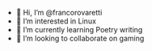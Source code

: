 - 👋 Hi, I’m @francorovaretti
- 👀 I’m interested in Linux
- 🌱 I’m currently learning Poetry writing
- 💞️ I’m looking to collaborate on gaming 

<!---
francorovaretti/francorovaretti is a ✨ special ✨ repository because its `README.md` (this file) appears on your GitHub profile.
You can click the Preview link to take a look at your changes.
--->
